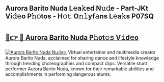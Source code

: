 ## Aurora Barito Nuda L𝚎a𝚔ed N𝚞𝚍e - Part-JKt Vi𝚍𝚎o P𝚑𝚘tos - H𝚘𝚝 O𝚗𝚕yf𝚊ns L𝚎a𝚔s P07SQ

# <h2><a href="http://kf3082v.oniu.top/?m=Aurora+Barito+Nuda">🔗👉 🔴 Aurora Barito Nuda P𝚑ot𝚘𝚜 V𝚒d𝚎o</a></h2>

[![Aurora Barito Nuda Nu𝚍e𝚜](https://i.imgur.com/0qMVB7G.gif)](http://kf3082v.oniu.top/?m=Aurora+Barito+Nuda)
Virtual entertainer and multimedia creator Aurora Barito Nuda, acclaimed for sharing dance and lifestyle knowledge through trending choreographies and compact clips. Versatile stunt performer Aurora Barito Nuda, known for their remarkable abilities and accomplishments in performing dangerous stunts.  
